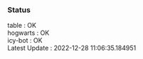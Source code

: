 ### Status


table : OK  
hogwarts : OK  
icy-bot : OK  
Latest Update : 2022-12-28 11:06:35.184951
